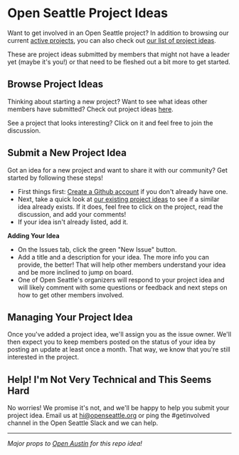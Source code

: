 # Open Seattle Project Ideas 
Want to get involved in an Open Seattle project? In addition to browsing our current [active projects](https://github.com/openseattle), you can also check out [our list of project ideas](https://github.com/openseattle/project-ideas/issues). 

These are project ideas submitted by members that might not have a leader yet (maybe it's you!) or that need to be fleshed out a bit more to get started. 

## Browse Project Ideas 
Thinking about starting a new project? Want to see what ideas other members have submitted? Check out project ideas [here](https://github.com/openseattle/project-ideas/issues).

See a project that looks interesting? Click on it and feel free to join the discussion. 

## Submit a New Project Idea
Got an idea for a new project and want to share it with our community? Get started by following these steps!

- First things first: [Create a Github account](https://github.com/join) if you don't already have one.
- Next, take a quick look at [our existing project ideas](https://github.com/openseattle/project-ideas/issues) to see if a similar idea already exists. If it does, feel free to click on the project, read the discussion, and add your comments!
- If your idea isn't already listed, add it. 

**Adding Your Idea**

- On the Issues tab, click the green "New Issue" button. 
- Add a title and a description for your idea. The more info you can provide, the better! That will help other members understand your idea and be more inclined to jump on board. 
- One of Open Seattle's organizers will respond to your project idea and will likely comment with some questions or feedback and next steps on how to get other members involved. 

## Managing Your Project Idea
Once you've added a project idea, we'll assign you as the issue owner. We'll then expect you to keep members posted on the status of your idea by posting an update at least once a month. That way, we know that you're still interested in the project.  

## Help! I'm Not Very Technical and This Seems Hard 
No worries! We promise it's not, and we'll be happy to help you submit your project idea. Email us at hi@openseattle.org or ping the #getinvolved channel in the Open Seattle Slack and we can help.  

***

*Major props to [Open Austin](https://github.com/open-austin) for this repo idea!*






